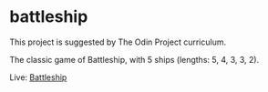 # battleship

This project is suggested by The Odin Project curriculum.

The classic game of Battleship, with 5 ships (lengths: 5, 4, 3, 3, 2).

Live: [Battleship](https://bqnic.github.io/battleship/)
